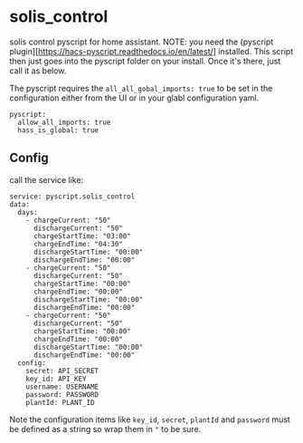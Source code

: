 # solis_control

solis control pyscript for home assistant.
NOTE: you need the (pyscript plugin][https://hacs-pyscript.readthedocs.io/en/latest/] installed.
This script then just goes into the pyscript folder on your install. Once it's there, just call it as below.

The pyscript requires the `all_all_gobal_imports: true` to be set in the configuration either from the UI or in your glabl configuration yaml.

```
pyscript:
  allow_all_imports: true
  hass_is_global: true
```

## Config
call the service like:
```
service: pyscript.solis_control
data:
  days:
    - chargeCurrent: "50"
      dischargeCurrent: "50"
      chargeStartTime: "03:00"
      chargeEndTime: "04:30"
      dischargeStartTime: "00:00"
      dischargeEndTime: "00:00"
    - chargeCurrent: "50"
      dischargeCurrent: "50"
      chargeStartTime: "00:00"
      chargeEndTime: "00:00"
      dischargeStartTime: "00:00"
      dischargeEndTime: "00:00"
    - chargeCurrent: "50"
      dischargeCurrent: "50"
      chargeStartTime: "00:00"
      chargeEndTime: "00:00"
      dischargeStartTime: "00:00"
      dischargeEndTime: "00:00"
  config:
    secret: API_SECRET
    key_id: API_KEY
    username: USERNAME
    password: PASSWORD
    plantId: PLANT_ID
```
Note the configuration items like `key_id`, `secret`, `plantId` and `password` must be defined as a string so wrap them in `"` to be sure.
